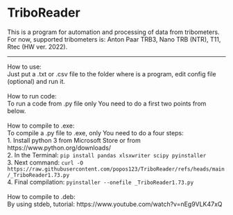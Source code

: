 # TriboReader
This is a program for automation and processing of data from tribometers.<br>
For now, supported tribometers is: Anton Paar TRB3, Nano TRB (NTR), T11, Rtec (HW ver. 2022).
<hr>
How to use:<br>
Just put a .txt or .csv file to the folder where is a program, edit config file (optional) and run it.<br>
<br>
How to run code:<br>
To run a code from .py file only You need to do a first two points from below.<br>
<br>
How to compile to .exe:<br>
To compile a .py file to .exe, only You need to do a four steps:<br>
1. Install python 3 from Microsoft Store or from https://www.python.org/downloads/<br>
2. In the Terminal: <code>pip install pandas xlsxwriter scipy pyinstaller</code><br>
3. Next command: <code>curl -O https://raw.githubusercontent.com/popos123/TriboReader/refs/heads/main/_TriboReader1.73.py</code><br>
4. Final compilation: <code>pyinstaller --onefile _TriboReader1.73.py</code><br>
<br>
How to compile to .deb:<br>
By using stdeb, tutorial: https://www.youtube.com/watch?v=nEg9VLK47xQ<br>
